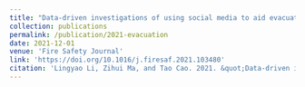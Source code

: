 ```yaml
---
title: "Data-driven investigations of using social media to aid evacuations amid Western United States wildfire season"
collection: publications
permalink: /publication/2021-evacuation
date: 2021-12-01
venue: 'Fire Safety Journal'
link: 'https://doi.org/10.1016/j.firesaf.2021.103480'
citation: 'Lingyao Li, Zihui Ma, and Tao Cao. 2021. &quot;Data-driven investigations of using social media to aid evacuations amid Western United States wildfire season.&quot; <i>Fire Safety Journal</i> 126, 103480. https://doi.org/10.1016/j.firesaf.2021.103480'
---
```

